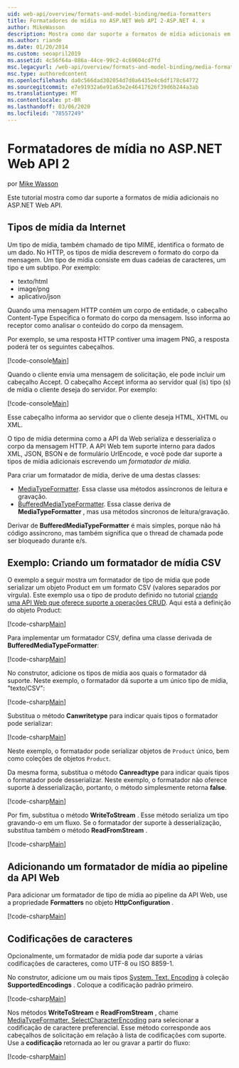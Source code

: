 ```yaml
---
uid: web-api/overview/formats-and-model-binding/media-formatters
title: Formatadores de mídia no ASP.NET Web API 2-ASP.NET 4. x
author: MikeWasson
description: Mostra como dar suporte a formatos de mídia adicionais em ASP.NET Web API para ASP.NET 4. x.
ms.author: riande
ms.date: 01/20/2014
ms.custom: seoapril2019
ms.assetid: 4c56f64a-086a-44ce-99c2-4c69604cd7fd
msc.legacyurl: /web-api/overview/formats-and-model-binding/media-formatters
msc.type: authoredcontent
ms.openlocfilehash: da0c566dad302054d7d0a6435e4c6df178c64772
ms.sourcegitcommit: e7e91932a6e91a63e2e46417626f39d6b244a3ab
ms.translationtype: MT
ms.contentlocale: pt-BR
ms.lasthandoff: 03/06/2020
ms.locfileid: "78557249"
---
```

# <a name="media-formatters-in-aspnet-web-api-2"></a>Formatadores de mídia no ASP.NET Web API 2

por [Mike Wasson](https://github.com/MikeWasson)

Este tutorial mostra como dar suporte a formatos de mídia adicionais no ASP.NET Web API.

## <a name="internet-media-types"></a>Tipos de mídia da Internet

Um tipo de mídia, também chamado de tipo MIME, identifica o formato de um dado. No HTTP, os tipos de mídia descrevem o formato do corpo da mensagem. Um tipo de mídia consiste em duas cadeias de caracteres, um tipo e um subtipo. Por exemplo:

- texto/html
- image/png
- aplicativo/json

Quando uma mensagem HTTP contém um corpo de entidade, o cabeçalho Content-Type Especifica o formato do corpo da mensagem. Isso informa ao receptor como analisar o conteúdo do corpo da mensagem.

Por exemplo, se uma resposta HTTP contiver uma imagem PNG, a resposta poderá ter os seguintes cabeçalhos.

[!code-console[Main](media-formatters/samples/sample1.cmd)]

Quando o cliente envia uma mensagem de solicitação, ele pode incluir um cabeçalho Accept. O cabeçalho Accept informa ao servidor qual (is) tipo (s) de mídia o cliente deseja do servidor. Por exemplo:

[!code-console[Main](media-formatters/samples/sample2.cmd)]

Esse cabeçalho informa ao servidor que o cliente deseja HTML, XHTML ou XML.

O tipo de mídia determina como a API da Web serializa e desserializa o corpo da mensagem HTTP. A API Web tem suporte interno para dados XML, JSON, BSON e de formulário UrlEncode, e você pode dar suporte a tipos de mídia adicionais escrevendo um *formatador de mídia*.

Para criar um formatador de mídia, derive de uma destas classes:

- [MediaTypeFormatter](https://msdn.microsoft.com/library/system.net.http.formatting.mediatypeformatter.aspx). Essa classe usa métodos assíncronos de leitura e gravação.
- [BufferedMediaTypeFormatter](https://msdn.microsoft.com/library/system.net.http.formatting.bufferedmediatypeformatter.aspx). Essa classe deriva de **MediaTypeFormatter** , mas usa métodos síncronos de leitura/gravação.

Derivar de **BufferedMediaTypeFormatter** é mais simples, porque não há código assíncrono, mas também significa que o thread de chamada pode ser bloqueado durante e/s.

## <a name="example-creating-a-csv-media-formatter"></a>Exemplo: Criando um formatador de mídia CSV

O exemplo a seguir mostra um formatador de tipo de mídia que pode serializar um objeto Product em um formato CSV (valores separados por vírgula). Este exemplo usa o tipo de produto definido no tutorial [criando uma API Web que oferece suporte a operações CRUD](../older-versions/creating-a-web-api-that-supports-crud-operations.md). Aqui está a definição do objeto Product:

[!code-csharp[Main](media-formatters/samples/sample3.cs)]

Para implementar um formatador CSV, defina uma classe derivada de **BufferedMediaTypeFormatter**:

[!code-csharp[Main](media-formatters/samples/sample4.cs)]

No construtor, adicione os tipos de mídia aos quais o formatador dá suporte. Neste exemplo, o formatador dá suporte a um único tipo de mídia, &quot;texto/CSV&quot;:

[!code-csharp[Main](media-formatters/samples/sample5.cs)]

Substitua o método **Canwritetype** para indicar quais tipos o formatador pode serializar:

[!code-csharp[Main](media-formatters/samples/sample6.cs)]

Neste exemplo, o formatador pode serializar objetos de `Product` único, bem como coleções de objetos `Product`.

Da mesma forma, substitua o método **Canreadtype** para indicar quais tipos o formatador pode desserializar. Neste exemplo, o formatador não oferece suporte à desserialização, portanto, o método simplesmente retorna **false**.

[!code-csharp[Main](media-formatters/samples/sample7.cs)]

Por fim, substitua o método **WriteToStream** . Esse método serializa um tipo gravando-o em um fluxo. Se o formatador der suporte à desserialização, substitua também o método **ReadFromStream** .

[!code-csharp[Main](media-formatters/samples/sample8.cs)]

## <a name="adding-a-media-formatter-to-the-web-api-pipeline"></a>Adicionando um formatador de mídia ao pipeline da API Web

Para adicionar um formatador de tipo de mídia ao pipeline da API Web, use a propriedade **Formatters** no objeto **HttpConfiguration** .

[!code-csharp[Main](media-formatters/samples/sample9.cs)]

## <a name="character-encodings"></a>Codificações de caracteres

Opcionalmente, um formatador de mídia pode dar suporte a várias codificações de caracteres, como UTF-8 ou ISO 8859-1.

No construtor, adicione um ou mais tipos [System. Text. Encoding](https://msdn.microsoft.com/library/system.text.encoding.aspx) à coleção **SupportedEncodings** . Coloque a codificação padrão primeiro.

[!code-csharp[Main](media-formatters/samples/sample10.cs?highlight=6-7)]

Nos métodos **WriteToStream** e **ReadFromStream** , chame [MediaTypeFormatter. SelectCharacterEncoding](https://msdn.microsoft.com/library/hh969054.aspx) para selecionar a codificação de caractere preferencial. Esse método corresponde aos cabeçalhos de solicitação em relação à lista de codificações com suporte. Use a **codificação** retornada ao ler ou gravar a partir do fluxo:

[!code-csharp[Main](media-formatters/samples/sample11.cs?highlight=3,5)]
